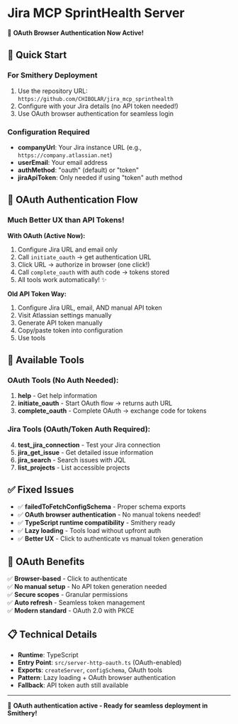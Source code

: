 # Jira MCP SprintHealth Server

🔐 **OAuth Browser Authentication Now Active!**

## 🚀 Quick Start

### For Smithery Deployment
1. Use the repository URL: `https://github.com/CHIBOLAR/jira_mcp_sprinthealth`
2. Configure with your Jira details (no API token needed!)
3. Use OAuth browser authentication for seamless login

### Configuration Required
- **companyUrl**: Your Jira instance URL (e.g., `https://company.atlassian.net`)
- **userEmail**: Your email address  
- **authMethod**: "oauth" (default) or "token"
- **jiraApiToken**: Only needed if using "token" auth method

## 🔐 OAuth Authentication Flow

### **Much Better UX than API Tokens!**

**With OAuth (Active Now):**
1. Configure Jira URL and email only
2. Call `initiate_oauth` → get authentication URL
3. Click URL → authorize in browser (one click!)
4. Call `complete_oauth` with auth code → tokens stored
5. All tools work automatically! ✨

**Old API Token Way:**
1. Configure Jira URL, email, AND manual API token
2. Visit Atlassian settings manually
3. Generate API token manually  
4. Copy/paste token into configuration
5. Use tools

## 🔧 Available Tools

### **OAuth Tools (No Auth Needed):**
1. **help** - Get help information  
2. **initiate_oauth** - Start OAuth flow → returns auth URL
3. **complete_oauth** - Complete OAuth → exchange code for tokens

### **Jira Tools (OAuth/Token Auth Required):**
4. **test_jira_connection** - Test your Jira connection
5. **jira_get_issue** - Get detailed issue information
6. **jira_search** - Search issues with JQL
7. **list_projects** - List accessible projects

## ✅ Fixed Issues

- ✅ **failedToFetchConfigSchema** - Proper schema exports
- ✅ **OAuth browser authentication** - No manual tokens needed!
- ✅ **TypeScript runtime compatibility** - Smithery ready
- ✅ **Lazy loading** - Tools load without upfront auth
- ✅ **Better UX** - Click to authenticate vs manual token generation

## 🌟 OAuth Benefits

✅ **Browser-based** - Click to authenticate  
✅ **No manual setup** - No API token generation needed  
✅ **Secure scopes** - Granular permissions  
✅ **Auto refresh** - Seamless token management  
✅ **Modern standard** - OAuth 2.0 with PKCE  

## 📋 Technical Details

- **Runtime**: TypeScript
- **Entry Point**: `src/server-http-oauth.ts` (OAuth-enabled)
- **Exports**: `createServer`, `configSchema`, OAuth tools
- **Pattern**: Lazy loading + OAuth browser authentication
- **Fallback**: API token auth still available

---

🎉 **OAuth authentication active - Ready for seamless deployment in Smithery!**
